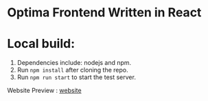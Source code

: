 # Optima Frontend Written in React

# Local build:
1. Dependencies include: nodejs and npm.
2. Run `npm install` after cloning the repo.
3. Run `npm run start` to start the test server.

Website Preview : [website](https://optimadtu.z29.web.core.windows.net/)